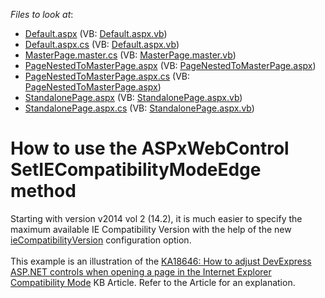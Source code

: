 <!-- default file list -->
*Files to look at*:

* [Default.aspx](./CS/WebSite/Default.aspx) (VB: [Default.aspx.vb](./VB/WebSite/Default.aspx.vb))
* [Default.aspx.cs](./CS/WebSite/Default.aspx.cs) (VB: [Default.aspx.vb](./VB/WebSite/Default.aspx.vb))
* [MasterPage.master.cs](./CS/WebSite/MasterPage.master.cs) (VB: [MasterPage.master.vb](./VB/WebSite/MasterPage.master.vb))
* [PageNestedToMasterPage.aspx](./CS/WebSite/PageNestedToMasterPage.aspx) (VB: [PageNestedToMasterPage.aspx](./VB/WebSite/PageNestedToMasterPage.aspx))
* [PageNestedToMasterPage.aspx.cs](./CS/WebSite/PageNestedToMasterPage.aspx.cs) (VB: [PageNestedToMasterPage.aspx](./VB/WebSite/PageNestedToMasterPage.aspx))
* [StandalonePage.aspx](./CS/WebSite/StandalonePage.aspx) (VB: [StandalonePage.aspx.vb](./VB/WebSite/StandalonePage.aspx.vb))
* [StandalonePage.aspx.cs](./CS/WebSite/StandalonePage.aspx.cs) (VB: [StandalonePage.aspx.vb](./VB/WebSite/StandalonePage.aspx.vb))
<!-- default file list end -->
# How to use the ASPxWebControl SetIECompatibilityModeEdge method


<p>Starting with version v2014 vol 2 (14.2), it is much easier to specify the maximum available IE Compatibility Version with the help of the new <a href="https://documentation.devexpress.com/#AspNet/CustomDocument17771">ieCompatibilityVersion</a> configuration option.<br /><br />This example is an illustration of the <a href="https://www.devexpress.com/Support/Center/p/KA18646">KA18646: How to adjust DevExpress ASP.NET controls when opening a page in the Internet Explorer Compatibility Mode</a> KB Article. Refer to the Article for an explanation.</p>

<br/>


